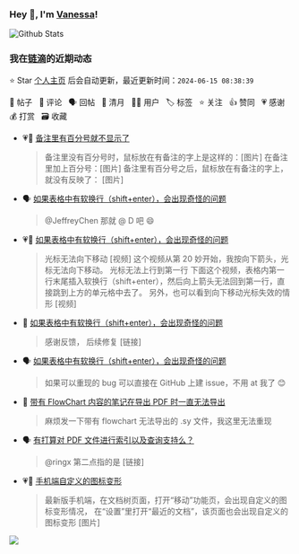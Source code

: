 ### Hey 👋, I'm [Vanessa](http://vanessa.b3log.org/)!

![Github Stats](https://github-readme-stats.vercel.app/api?username=Vanessa219&show_icons=true)

<!--events start -->

### 我在[链滴](https://ld246.com)的近期动态

⭐️ Star [个人主页](https://github.com/Vanessa219/Vanessa219) 后会自动更新，最近更新时间：`2024-06-15 08:38:39`

📝 帖子 &nbsp; 💬 评论 &nbsp; 🗣 回帖 &nbsp; 🌙 清月 &nbsp; 👨‍💻 用户 &nbsp; 🏷️ 标签 &nbsp; ⭐️ 关注 &nbsp; 👍 赞同 &nbsp; 💗 感谢 &nbsp; 💰 打赏 &nbsp; 🗃 收藏

* 💗📝 [备注里有百分号就不显示了](https://ld246.com/article/1718235737991)

  > 备注里没有百分号时，鼠标放在有备注的字上是这样的：[图片] 在备注里加上百分号：[图片] 备注里有百分号之后，鼠标放在有备注的字上，就没有反映了： [图片]
* 🗣 [如果表格中有软换行（shift+enter），会出现奇怪的问题](https://ld246.com/article/1718027317164/comment/1718031873167#comments)

  > @JeffreyChen 那就 @ D 吧 😄
* 💗📝 [如果表格中有软换行（shift+enter），会出现奇怪的问题](https://ld246.com/article/1718027317164)

  > 光标无法向下移动 [视频] 这个视频从第 20 妙开始，我按向下箭头，光标无法向下移动。 光标无法上行到第一行 下面这个视频，表格内第一行末尾插入软换行（shift+enter），然后向上箭头无法回到第一行，直接跳到上方的单元格中去了。 另外，也可以看到向下移动光标失效的情形 [视频]
* 💬 [如果表格中有软换行（shift+enter），会出现奇怪的问题](https://ld246.com/article/1718027317164/comment/1718157580621#comments)

  > 感谢反馈， 后续修复 [链接]
* 🗣 [如果表格中有软换行（shift+enter），会出现奇怪的问题](https://ld246.com/article/1718027317164/comment/1718031873167#comments)

  > 如果可以重现的 bug 可以直接在 GitHub 上建 issue，不用 at 我了 😊
* 💬 [带有 FlowChart 内容的笔记在导出 PDF 时一直无法导出](https://ld246.com/article/1718102426934/comment/1718117439470#comments)

  > 麻烦发一下带有 flowchart 无法导出的 .sy 文件，我这里无法重现
* 🗣 [有打算对 PDF 文件进行索引以及查询支持么？](https://ld246.com/article/1718096363449/comment/1718098991753#comments)

  > @ringx 第二点指的是 [链接]
* 💗📝 [手机端自定义的图标变形](https://ld246.com/article/1718005385354)

  > 最新版手机端，在文档树页面，打开“移动”功能页，会出现自定义的图标变形情况， 在“设置”里打开“最近的文档”，该页面也会出现自定义的图标变形 [图片]


<!--events end -->

<a title="Hits" target="_blank" href="https://github.com/Vanessa219/Vanessa219"><img src="https://hits.b3log.org/Vanessa219/Vanessa219.svg"></a>

